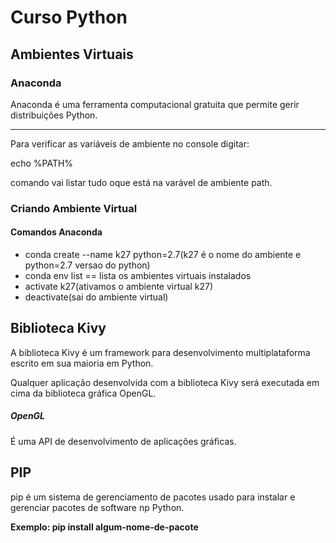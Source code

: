 <h1>Curso Python</h1>


<h2>Ambientes Virtuais</h2>
<h3>Anaconda</h3>
<p>Anaconda é uma ferramenta computacional gratuita que permite gerir distribuições Python.</p>
<hr>

Para verificar as variáveis de ambiente no console digitar:

echo %PATH%

comando vai listar tudo oque está na varável de ambiente path.

<h3>Criando Ambiente Virtual</h3>

<h4>Comandos Anaconda </h4>
<ul>
	<li>conda create --name k27 python=2.7(k27 é o nome do ambiente e python=2.7 versao do python)</li>
	<li>conda env list == lista os ambientes virtuais instalados</li>
	<li>activate k27(ativamos o ambiente virtual k27)</li>
	<li>deactivate(sai do ambiente virtual)</li>
</ul>

<h2>Biblioteca Kivy</h2>
<p>A biblioteca Kivy é um framework para desenvolvimento multiplataforma escrito em sua maioria em Python.</p>
<p>Qualquer aplicação desenvolvida com a biblioteca Kivy será executada em cima da biblioteca gráfica OpenGL.</p>
<h5>OpenGL</h5>
<p>É uma API de desenvolvimento de aplicações gráficas.</p>

<h2>PIP</h2>
<p>pip é um sistema de gerenciamento de pacotes usado para instalar e gerenciar pacotes de software np Python.</p>
<p><strong>Exemplo: pip install algum-nome-de-pacote</strong></p>
